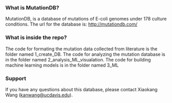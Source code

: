 ### What is MutationDB?

MutationDB, is a database of mutations of E-coli genomes under 178 culture conditions. The url for the database is: http://mutationdb.com/


### What is inside the repo?
The code for formating the mutation data collected from literature is the folder named 1_create_DB.
The code for analyzing the mutation database is in the folder named 2_analysis_ML_visualation.
The code for building machine learning models is in the folder named 3_ML





### Support

If you have any questions about this database, please contact Xiaokang Wang (kanwang@ucdavis.edu).


